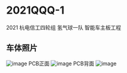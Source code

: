 # 2021QQQ-1
2021 杭电信工四轮组 氢气球一队 智能车主板工程 
## 车体照片
![image](https://github.com/TerayTech/2021QQQ-1/pic/car.png) 
PCB正面 
![image](https://github.com/TerayTech/2021QQQ-1/pic/front.png) 
PCB背面 
![image](https://github.com/TerayTech/2021QQQ-1/pic/rear.png) 
